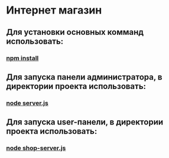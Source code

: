 # Интернет магазин
## Для установки основных комманд использовать:
### <ins>npm install</ins>

## Для запуска панели администратора, в директории проекта использовать:
### <ins>node server.js</ins>

## Для запуска user-панели, в директории проекта использовать:
### <ins>node shop-server.js</ins>
